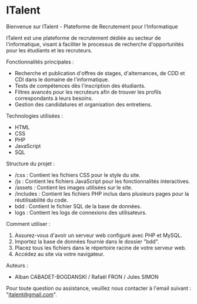 # ITalent
Bienvenue sur ITalent - Plateforme de Recrutement pour l'Informatique

ITalent est une plateforme de recrutement dédiée au secteur de l'informatique, visant à faciliter le processus de recherche d'opportunités pour les étudiants et les recruteurs.

Fonctionnalités principales :
- Recherche et publication d'offres de stages, d'alternances, de CDD et CDI dans le domaine de l'informatique.
- Tests de compétences dès l'inscription des étudiants.
- Filtres avancés pour les recruteurs afin de trouver les profils correspondants à leurs besoins.
- Gestion des candidatures et organisation des entretiens.

Technologies utilisées :
- HTML
- CSS 
- PHP 
- JavaScript 
- SQL

Structure du projet :
- /css : Contient les fichiers CSS pour le style du site.
- /js : Contient les fichiers JavaScript pour les fonctionnalités interactives.
- /assets : Contient les images utilisées sur le site.
- /includes : Contient les fichiers PHP inclus dans plusieurs pages pour la réutilisabilité du code.
- bdd : Contient le fichier SQL de la base de données.
- logs : Contient les logs de connexions des utilisateurs.

Comment utiliser :
1. Assurez-vous d'avoir un serveur web configuré avec PHP et MySQL.
2. Importez la base de données fournie dans le dossier "bdd".
3. Placez tous les fichiers dans le répertoire racine de votre serveur web.
4. Accédez au site via votre navigateur.

Auteurs :
- Alban CABADET-BOGDANSKI / Rafaël FRON / Jules SIMON

Pour toute question ou assistance, veuillez nous contacter à l'email suivant : "italent@gmail.com".